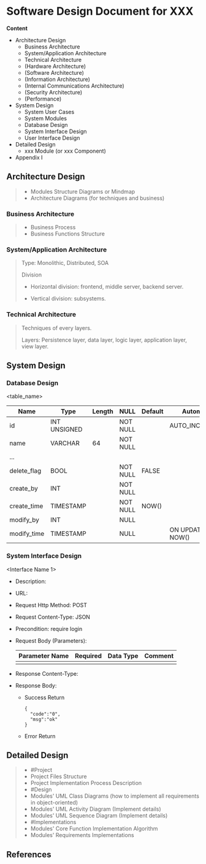 # Software Design Document for XXX

**Content**

- Architecture Design
  - Business Architecture
  - System/Application Architecture
  - Technical Architecture
  - (Hardware Architecture)
  - (Software Architecture)
  - (Information Architecture)
  - (Internal Communications Architecture)
  - (Security Architecture)
  - (Performance)
- System Design
  - System User Cases
  - System Modules
  - Database Design
  - System Interface Design
  - User Interface Design
- Detailed Design
  - xxx Module (or xxx Component)
- Appendix I

## Architecture Design

> - Modules Structure Diagrams or Mindmap
> - Architecture Diagrams (for techniques and business)

### Business Architecture

> - Business Process
> - Business Functions Structure

### System/Application Architecture

> Type: Monolithic, Distributed, SOA
>
> Division
>
> - Horizontal division: frontend, middle server, backend server.
>
> - Vertical division: subsystems.

### Technical Architecture

> Techniques of every layers. 
>
> Layers: Persistence layer, data layer, logic layer, application layer, view layer.

## System Design

### Database Design

<table_name>

| Name        | Type         | Length | NULL     | Default | Automatic       | Key  | Comment |
| ----------- | ------------ | ------ | -------- | ------- | --------------- | ---- | ------- |
| id          | INT UNSIGNED |        | NOT NULL |         | AUTO_INCREMENT  | P    |         |
| name        | VARCHAR      | 64     | NOT NULL |         |                 |      |         |
| ...         |              |        |          |         |                 |      |         |
| delete_flag | BOOL         |        | NOT NULL | FALSE   |                 |      |         |
| create_by   | INT          |        | NOT NULL |         |                 |      |         |
| create_time | TIMESTAMP    |        | NOT NULL | NOW()   |                 |      |         |
| modify_by   | INT          |        | NULL     |         |                 |      |         |
| modify_time | TIMESTAMP    |        | NULL     |         | ON UPDATE NOW() |      |         |



### System Interface Design 

<Interface Name 1>

- Description:

- URL: 

- Request Http Method: POST

- Request Content-Type: JSON

- Precondition: require login

- Request Body (Parameters):

  | Parameter Name | Required | Data Type | Comment |
  | -------------- | -------- | --------- | ------- |
  |                |          |           |         |

- Response Content-Type:

- Response Body:

  - Success Return

    ```
    {
      "code":"0",
      "msg":"ok"
    }
    ```

  - Error Return

## Detailed Design

> - #Project
> - Project Files Structure
> - Project Implementation Process Description
> - #Design
> - Modules' UML Class Diagrams (how to implement all requirements in object-oriented)
> - Modules' UML Activity Diagram (Implement details)
> - Modules' UML Sequence Diagram (Implement details)
> - #Implementations
> - Modules' Core Function Implementation Algorithm
> - Modules' Requirements Implementations

## References
